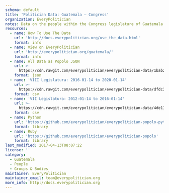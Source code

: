 ```yaml
---
schema: default
title: 'Politician Data: Guatemala — Congress'
organization: EveryPolitician
notes: Data on the people within the Congress legislature of Guatemala.
resources:
  - name: How To Use The Data
    url: 'http://docs.everypolitician.org/use_the_data.html'
    format: info
  - name: View on EveryPolitician
    url: 'http://everypolitician.org/guatemala/'
    format: info
  - name: All Data as Popolo JSON
    url: >-
      https://cdn.rawgit.com/everypolitician/everypolitician-data/1bab2235befe51cc37309a9f3394c6704aea8445/data/Guatemala/Congress/ep-popolo-v1.0.json
    format: json
  - name: 'VIII Legislatura: 2016-01-14 to 2020-01-14'
    url: >-
      https://cdn.rawgit.com/everypolitician/everypolitician-data/dfdc3d0d6cb34e7ac2d60eee7c1515e393ebfd72/data/Guatemala/Congress/term-8.csv
    format: csv
  - name: 'VII Legislatura: 2012-01-14 to 2016-01-14'
    url: >-
      https://cdn.rawgit.com/everypolitician/everypolitician-data/4de11443c2af322df823fae491a867bc197a981c/data/Guatemala/Congress/term-7.csv
    format: csv
  - name: Python
    url: 'https://github.com/everypolitician/everypolitician-popolo-python'
    format: library
  - name: Ruby
    url: 'https://github.com/everypolitician/everypolitician-popolo'
    format: library
last_modified: 2017-04-13T08:07:22
license: ''
category:
  - Guatemala
  - People
  - Groups & Bodies
maintainer: EveryPolitician
maintainer_email: team@everypolitician.org
more_info: http://docs.everypolitician.org
---
```

